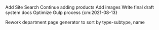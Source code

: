 
Add Site Search
Continue adding products
Add images
Write final draft system docs
Optimize Gulp process {cm:2021-08-13}

Rework department page generator to sort by type-subtype, name